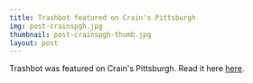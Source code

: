 ```yaml
---
title: Trashbot featured on Crain's Pittsburgh
img: post-crainspgh.jpg
thumbnail: post-crainspgh-thumb.jpg
layout: post
---
```


Trashbot was featured on Crain's Pittsburgh. Read it here [here](http://pittsburgh.crains.com/article/pittsburgh-startup-streamlines-recycling-using-robotics).
